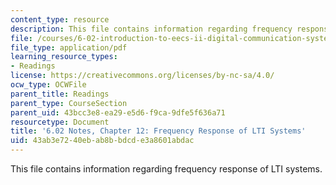```yaml
---
content_type: resource
description: This file contains information regarding frequency response of LTI systems.
file: /courses/6-02-introduction-to-eecs-ii-digital-communication-systems-fall-2012/43ab3e7240ebab8bbdcde3a8601abdac_MIT6_02F12_chap12.pdf
file_type: application/pdf
learning_resource_types:
- Readings
license: https://creativecommons.org/licenses/by-nc-sa/4.0/
ocw_type: OCWFile
parent_title: Readings
parent_type: CourseSection
parent_uid: 43bcc3e8-ea29-e5d6-f9ca-9dfe5f636a71
resourcetype: Document
title: '6.02 Notes, Chapter 12: Frequency Response of LTI Systems'
uid: 43ab3e72-40eb-ab8b-bdcd-e3a8601abdac
---
```

This file contains information regarding frequency response of LTI systems.